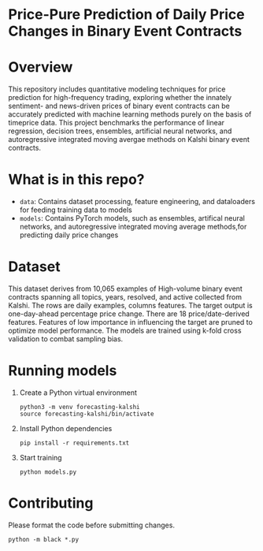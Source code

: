 # Price-Pure Prediction of Daily Price Changes in Binary Event Contracts

# Overview 

This repository includes quantitative modeling techniques for price prediction for high-frequency trading, exploring whether the innately sentiment- and news-driven prices of binary event contracts can be accurately predicted with machine learning methods purely on the basis of timeprice data. This project benchmarks the performance of linear regression, decision trees, ensembles, artificial neural networks, and autoregressive integrated moving avergae methods on Kalshi binary event contracts.

# What is in this repo?
- `data`: Contains dataset processing, feature engineering, and dataloaders for feeding training data to models
- `models`: Contains PyTorch models, such as ensembles, artifical neural networks, and autoregressive integrated moving average methods,for predicting daily price changes

# Dataset

This dataset derives from 10,065 examples of High-volume binary event contracts spanning all topics, years, resolved, and active collected from Kalshi. The rows are daily examples, columns features. The target output is one-day-ahead percentage price change. There are 18 price/date-derived features. Features of low importance in influencing the target are pruned to optimize model performance. The models are trained using k-fold cross validation to combat sampling bias.

# Running models

1. Create a Python virtual environment

   ```
   python3 -m venv forecasting-kalshi
   source forecasting-kalshi/bin/activate
   ```
   
2. Install Python dependencies

   ```
   pip install -r requirements.txt
   ```

3. Start training
   ```
   python models.py
   ```

# Contributing

Please format the code before submitting changes.

   ```
   python -m black *.py
   ```
